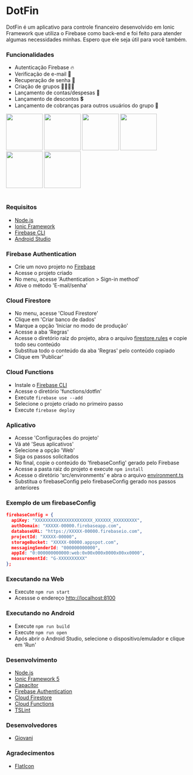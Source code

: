 # DotFin
DotFin é um aplicativo para controle financeiro desenvolvido em Ionic Framework que utiliza o Firebase como back-end e foi feito para atender algumas necessidades minhas. Espero que ele seja útil para você também.

### Funcionalidades
* Autenticação Firebase 🔥
* Verificação de e-mail 📧
* Recuperação de senha 🔑
* Criação de grupos 👨‍👩‍👧‍👦
* Lançamento de contas/despesas 💸
* Lançamento de descontos 💲
* Lançamento de cobranças para outros usuários do grupo 🤑

<p float="left">
  <img src="https://i.imgur.com/3xeY42t.jpg" width="100" />
  <img src="https://i.imgur.com/hEVMROP.jpg" width="100" /> 
  <img src="https://i.imgur.com/tSiJzg6.jpg" width="100" />
  <img src="https://i.imgur.com/YHUqzjh.jpg" width="100" />
  <img src="https://i.imgur.com/piZqEMi.jpg" width="100" />
  <img src="https://i.imgur.com/eV86eIn.jpg" width="100" />
</p>

#

### Requisitos
* [Node.js](https://nodejs.org/en/)
* [Ionic Framework](https://ionicframework.com/)
* [Firebase CLI](https://firebase.google.com/docs/functions/get-started)
* [Android Studio](https://developer.android.com/studio)

### Firebase Authentication
* Crie um novo projeto no [Firebase](https://console.firebase.google.com/)
* Acesse o projeto criado
* No menu, acesse 'Authentication > Sign-in method'
* Ative o método 'E-mail/senha'

### Cloud Firestore
* No menu, acesse 'Cloud Firestore'
* Clique em 'Criar banco de dados'
* Marque a opção 'Iniciar no modo de produção'
* Acesse a aba 'Regras'
* Acesse o diretório raiz do projeto, abra o arquivo [firestore.rules](firestore.rules) e copie todo seu conteúdo
* Substitua todo o conteúdo da aba 'Regras' pelo conteúdo copiado
* Clique em 'Publicar'

### Cloud Functions
* Instale o [Firebase CLI](https://firebase.google.com/docs/functions/get-started)
* Acesse o diretório 'functions/dotfin'
* Execute `firebase use --add`
* Selecione o projeto criado no primeiro passo
* Execute `firebase deploy`

### Aplicativo
* Acesse 'Configurações do projeto'
* Vá até 'Seus aplicativos'
* Selecione a opção 'Web'
* Siga os passos solicitados
* No final, copie o conteúdo do 'firebaseConfig' gerado pelo Firebase 
* Acesse a pasta raiz do projeto e execute `npm install`
* Acesse o diretório 'src/environments' e abra o arquivo [environment.ts](src/environments/environment.ts)
* Substitua o firebaseConfig pelo firebaseConfig gerado nos passos anteriores

### Exemplo de um firebaseConfig

````json
firebaseConfig = {
  apiKey: "XXXXXXXXXXXXXXXXXXXXXX_XXXXXX_XXXXXXXXX",
  authDomain: "XXXXX-00000.firebaseapp.com",
  databaseURL: "https://XXXXX-00000.firebaseio.com",
  projectId: "XXXXX-00000",
  storageBucket: "XXXXX-00000.appspot.com",
  messagingSenderId: "000000000000",
  appId: "0:000000000000:web:0x00x000x0000x00xx0000",
  measurementId: "G-XXXXXXXXXX"
};
```` 

### Executando na Web
* Execute `npm run start`
* Acessse o endereço [http://localhost:8100](http://localhost:8100)

### Executando no Android
* Execute `npm run build`
* Execute `npm run open`
* Após abrir o Android Studio, selecione o dispositivo/emulador e clique em 'Run'

### Desenvolvimento
* [Node.js](https://nodejs.org/en/)
* [Ionic Framework 5](https://ionicframework.com/)
* [Capacitor](https://capacitorjs.com/)
* [Firebase Authentication](https://firebase.google.com/)
* [Cloud Firestore](https://firebase.google.com/)
* [Cloud Functions](https://firebase.google.com/)
* [TSLint](https://palantir.github.io/tslint/)

### Desenvolvedores
* [Giovani](https://github.com/xxgicoxx)

### Agradecimentos
* [FlatIcon](https://www.flaticon.com/)